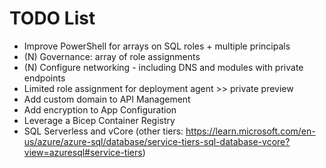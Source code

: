 # TODO List

* Improve PowerShell for arrays on SQL roles + multiple principals
* (N) Governance: array of role assignments
* (N) Configure networking - including DNS and modules with private endpoints
* Limited role assignment for deployment agent >> private preview
* Add custom domain to API Management
* Add encryption to App Configuration
* Leverage a Bicep Container Registry
* SQL Serverless and vCore (other tiers: https://learn.microsoft.com/en-us/azure/azure-sql/database/service-tiers-sql-database-vcore?view=azuresql#service-tiers)